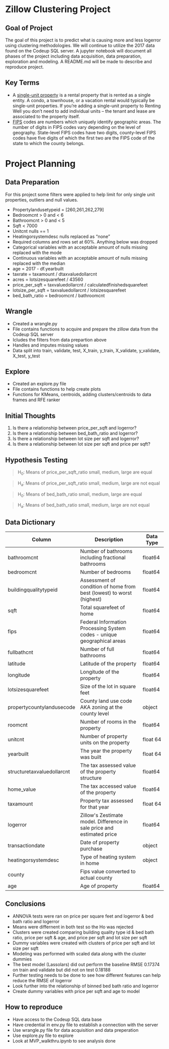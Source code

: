 # Zillow Clustering Project

## Goal of Project
The goal of this project is to predict what is causing more and less logerror using clustering methodologies. We will continue to utilize the 2017 data found on the Codeup SQL server. A jupyter notebook will document all phases of the project including data acquisition, data preparation, exploration and modeling. A README.md will be made to describe and reproduce project. 

## Key Terms
- A [single-unit property](https://help.rentingwell.com/article/multi-unit-vs-single-unit/) is a rental property that is rented as a single entity. A condo, a townhouse, or a vacation rental would typically be single-unit properties. If you’re adding a single-unit property to Renting Well you don’t need to add individual units – the tenant and lease are associated to the property itself.
- [FIPS](https://transition.fcc.gov/oet/info/maps/census/fips/fips.txt#:~:text=FIPS%20codes%20are%20numbers%20which,to%20which%20the%20county%20belongs.) codes are numbers which uniquely identify geographic areas. The number of digits in FIPS codes vary depending on the level of geography. State-level FIPS codes have two digits, county-level FIPS codes have five digits of which the first two are the FIPS code of the state to which the county belongs.

# Project Planning

## Data Preparation
For this project some filters were applied to help limit for only single unit properties, outliers and null values. 
- Propertylandusetypeid = [260,261,262,279]
- Bedroomcnt > 0 and < 6
- Bathroomcnt > 0 and < 5
- Sqft < 7000
- Unitcnt nulls == 1
- Heatingorsystemdesc nulls replaced as “none”
- Required columns and rows set at 60%. Anything below was dropped
- Categorical variables with an acceptable amount of nulls missing replaced with the mode
- Continuous variables with an acceptable amount of nulls missing replaced with the median
- age = 2017 - df.yearbuilt
- taxrate = taxamount / dtaxvaluedollarcnt
- acres = lotsizesquarefeet / 43560
- price_per_sqft = taxvaluedollarcnt / calculatedfinishedsquarefeet
- lotsize_per_sqft =  taxvaluedollarcnt / lotsizesquarefeet
- bed_bath_ratio = bedroomcnt / bathroomcnt

## Wrangle
- Created a wrangle.py 
- File contains functions to acquire and prepare the zillow data from the Codeup SQL server
- Icludes the filters from data prepartion above
- Handles and imputes missing values 
- Data split into train, validate, test, X_train, y_train, X_validate, y_validate, X_test, y_test

## Explore
- Created an explore.py file
- File contains functions to help create plots
- Functions for KMeans, centroids, adding clusters/centroids to data frames and RFE ranker

## Initial Thoughts
1. Is there a relationship between price_per_sqft and logerror?
2. Is there a relationship between bed_bath_ratio and logerror?
3. Is there a relationship between lot size per sqft and logerror?
4. Is there a relationship between lot size per sqft and price per sqft?

## Hypothesis Testing
> H<sub>0</sub>: Means of price_per_sqft_ratio small, medium, large are equal

> H<sub>a</sub>: Means of price_per_sqft_ratio small, medium, large are not equal

> H<sub>0</sub>: Means of bed_bath_ratio small, medium, large are equal

> H<sub>a</sub>: Means of bed_bath_ratio small, medium, large are not equal

## Data Dictionary
| Column | Description | Data Type |
| --- | ---| --- |
| bathroomcnt | Number of bathrooms including fractional bathrooms | float64 |
| bedroomcnt | Number of bedrooms | float64 |
| buildingqualitytypeid | Assessment of condition of home from best (lowest) to worst (highest) | float64 |
| sqft | Total squarefeet of home | float64 |
| fips | Federal Information Processing System codes - unique geographical areas | float64 |
| fullbathcnt | Number of full bathrooms | float64 |
| latitude | Latitude of the property | float64 |
| longitude | Longitude of the property | float64
| lotsizesquarefeet| Size of the lot in square feet | float64 |
| propertycountylandusecode | County land use code AKA zoning at the county level | object |
| roomcnt | Number of rooms in the property | float64 |
| unitcnt | Number of property units on the property | float 64 |
| yearbuilt | The year the property was built | float 64 |
| structuretaxvaluedollarcnt | The tax assessed value of the property structure | float64 |
| home_value | The tax accessed value of the property | float64 |
| taxamount | Property tax assessed for that year | float 64 |
| logerror | Zillow's Zestimate model. Difference in sale price and estimated price | float64 |
| transactiondate | Date of property purchase | object |
| heatingorsystemdesc | Type of heating system in home | object |
| county | Fips value converted to actual county | | object |
| age | Age of property | float64 | 

## Conclusions
- ANNOVA tests were ran on price per square feet and logerror & bed bath ratio and logerror
- Means were differnent in both test so the Ho was rejected
- Clusters were created comparing building quality type id & bed bath ratio, price per sqft & age, and price per sqft and lot size per sqft
- Dummy variables were created with clusters of price per sqft and lot size per sqft
- Modeling was performed with scaled data along with the cluster dummies
- The best model (Lassolars) did out perform the baseline RMSE 0.17374 on train and validate but did not on test 0.18188
- Further testing needs to be done to see how different features can help reduce the RMSE of logerror
- Look further into the relationship of binned bed bath ratio and logerror
- Create dummy variables with price per sqft and age to model

## How to reproduce

- Have access to the Codeup SQL data base
- Have credential in env.py file to establish a connection with the server
- Use wrangle.py file for data acquisition and data preperation
- Use explore.py file to explore
- Look at MVP_walkthru.ipynb to see analysis done

